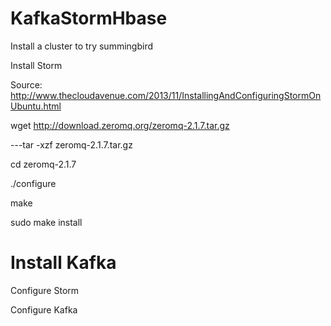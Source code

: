 KafkaStormHbase
===============

Install a cluster to try summingbird


Install Storm

Source: http://www.thecloudavenue.com/2013/11/InstallingAndConfiguringStormOnUbuntu.html


wget http://download.zeromq.org/zeromq-2.1.7.tar.gz

---tar -xzf zeromq-2.1.7.tar.gz

cd zeromq-2.1.7

./configure

make

sudo make install






Install Kafka
=============
Configure Storm

Configure Kafka

